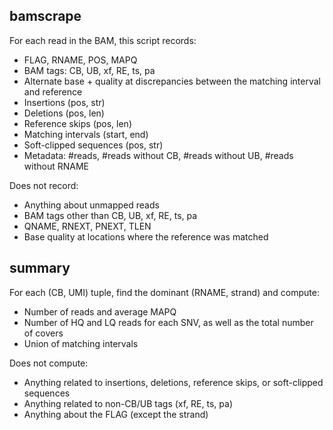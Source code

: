 bamscrape
---------

For each read in the BAM, this script records:
* FLAG, RNAME, POS, MAPQ
* BAM tags: CB, UB, xf, RE, ts, pa
* Alternate base + quality at discrepancies between the matching interval and reference
* Insertions (pos, str)
* Deletions (pos, len)
* Reference skips (pos, len)
* Matching intervals (start, end)
* Soft-clipped sequences (pos, str)
* Metadata: #reads, #reads without CB, #reads without UB, #reads without RNAME

Does not record:
* Anything about unmapped reads
* BAM tags other than CB, UB, xf, RE, ts, pa
* QNAME, RNEXT, PNEXT, TLEN
* Base quality at locations where the reference was matched

summary
-------

For each (CB, UMI) tuple, find the dominant (RNAME, strand) and compute:
* Number of reads and average MAPQ
* Number of HQ and LQ reads for each SNV, as well as the total number of covers
* Union of matching intervals

Does not compute:
* Anything related to insertions, deletions, reference skips, or soft-clipped sequences
* Anything related to non-CB/UB tags (xf, RE, ts, pa)
* Anything about the FLAG (except the strand)
